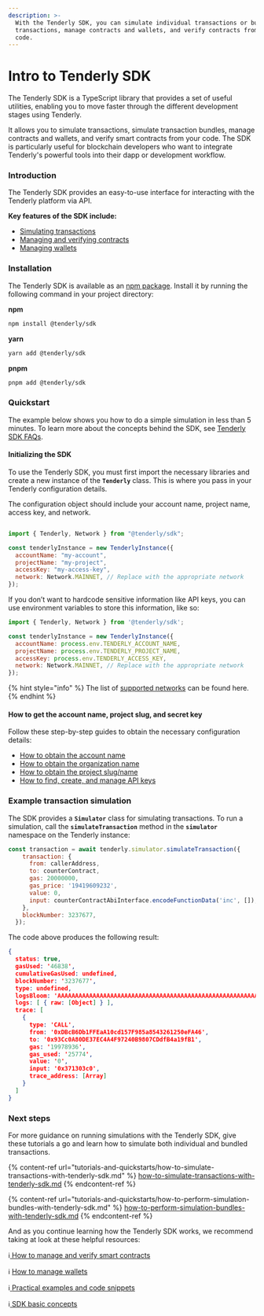 ```yaml
---
description: >-
  With the Tenderly SDK, you can simulate individual transactions or bundles of
  transactions, manage contracts and wallets, and verify contracts from your
  code.
---
```


# Intro to Tenderly SDK

The Tenderly SDK is a TypeScript library that provides a set of useful utilities, enabling you to move faster through the different development stages using Tenderly.&#x20;

It allows you to simulate transactions, simulate transaction bundles, manage contracts and wallets, and verify smart contracts from your code. The SDK is particularly useful for blockchain developers who want to integrate Tenderly's powerful tools into their dapp or development workflow.

### **Introduction**

The Tenderly SDK provides an easy-to-use interface for interacting with the Tenderly platform via API.

**Key features of the SDK include:**

* [Simulating transactions](simulating-transactions.md)
* [Managing and verifying contracts](managing-contracts.md)
* [Managing wallets](managing-wallets.md)

### **Installation**

The Tenderly SDK is available as an [npm package](https://www.npmjs.com/package/@tenderly/sdk). Install it by running the following command in your project directory:

**npm**

```bash
npm install @tenderly/sdk
```

**yarn**

```bash
yarn add @tenderly/sdk
```

**pnpm**

```bash
pnpm add @tenderly/sdk
```

### Quickstart

The example below shows you how to do a simple simulation in less than 5 minutes. To learn more about the concepts behind the SDK, see [Tenderly SDK FAQs](basic-concepts-and-faqs.md).

#### **Initializing the SDK**

To use the Tenderly SDK, you must first import the necessary libraries and create a new instance of the **`Tenderly`** class. This is where you pass in your Tenderly configuration details.

The configuration object should include your account name, project name, access key, and network.

```jsx

import { Tenderly, Network } from "@tenderly/sdk";

const tenderlyInstance = new TenderlyInstance({
  accountName: "my-account",
  projectName: "my-project",
  accessKey: "my-access-key",
  network: Network.MAINNET, // Replace with the appropriate network
});
```

If you don’t want to hardcode sensitive information like API keys, you can use environment variables to store this information, like so:

```jsx
import { Tenderly, Network } from '@tenderly/sdk';

const tenderlyInstance = new TenderlyInstance({
  accountName: process.env.TENDERLY_ACCOUNT_NAME,
  projectName: process.env.TENDERLY_PROJECT_NAME,
  accessKey: process.env.TENDERLY_ACCESS_KEY,
  network: Network.MAINNET, // Replace with the appropriate network
});
```

{% hint style="info" %}
The list of [supported networks](https://docs.tenderly.co/supported-networks-and-languages) can be found here.
{% endhint %}

#### How to get the account name, project slug, and secret key

Follow these step-by-step guides to obtain the necessary configuration details:

* [How to obtain the account name](https://docs.tenderly.co/other/platform-access/how-to-find-the-project-slug-username-and-organization-name#username)
* [How to obtain the organization name](https://docs.tenderly.co/other/platform-access/how-to-find-the-project-slug-username-and-organization-name#organization-name)
* [How to obtain the project slug/name](https://docs.tenderly.co/other/platform-access/how-to-find-the-project-slug-username-and-organization-name#project-name-or-slug)
* [How to find, create, and manage API keys](https://docs.tenderly.co/other/platform-access/how-to-generate-api-access-tokens)

### **Example transaction simulation**

The SDK provides a **`Simulator`** class for simulating transactions. To run a simulation, call the **`simulateTransaction`** method in the **`simulator`** namespace on the Tenderly instance:

```jsx
const transaction = await tenderly.simulator.simulateTransaction({
    transaction: {
      from: callerAddress,
      to: counterContract,
      gas: 20000000,
      gas_price: '19419609232',
      value: 0,
      input: counterContractAbiInterface.encodeFunctionData('inc', []),
    },
    blockNumber: 3237677,
  });
```

The code above produces the following result:

```json
{
  status: true,
  gasUsed: '46838',
  cumulativeGasUsed: undefined,
  blockNumber: '3237677',
  type: undefined,
  logsBloom: 'AAAAAAAAAAAAAAAAAAAAAAAAAAAAAAAAAAAAAAAAAAAAAAAAAAAAAAAAAAAAAAAAAAAAAAAAAAAAAAAAAAAAAAAAAAAAAAQAAAAAAAAAAAAAAAAAAAAAAAAAAAAAAAAAAAAAAAAAAAEAAAAAAAAAAAAAAAAAAAAAAAAAAAAAAAAAAAAAAAAAAAAAAAAAAAAAAAAAAAAAAAAAAAAAAAAAAAAAAAAAAAAAAAAAAAAIAAAAAAAAAAAAAAAAAAAAAAAACAAAAAAAAAAAAAAAAAAAAAAAAAAAAAAQAAAAAAAAAAAAAAAAAAAAAAAAAAAAAAAAAAAAEAAAAAAAAAAAAAAAAA==',
  logs: [ { raw: [Object] } ],
  trace: [
    {
      type: 'CALL',
      from: '0xDBcB6Db1FFEaA10cd157F985a8543261250eFA46',
      to: '0x93Cc0A80DE37EC4A4F97240B9807CDdfB4a19fB1',
      gas: '19978936',
      gas_used: '25774',
      value: '0',
      input: '0x371303c0',
      trace_address: [Array]
    }
  ]
}
```

### Next steps

For more guidance on running simulations with the Tenderly SDK, give these tutorials a go and learn how to simulate both individual and bundled transactions.

{% content-ref url="tutorials-and-quickstarts/how-to-simulate-transactions-with-tenderly-sdk.md" %}
[how-to-simulate-transactions-with-tenderly-sdk.md](tutorials-and-quickstarts/how-to-simulate-transactions-with-tenderly-sdk.md)
{% endcontent-ref %}

{% content-ref url="tutorials-and-quickstarts/how-to-perform-simulation-bundles-with-tenderly-sdk.md" %}
[how-to-perform-simulation-bundles-with-tenderly-sdk.md](tutorials-and-quickstarts/how-to-perform-simulation-bundles-with-tenderly-sdk.md)
{% endcontent-ref %}

And as you continue learning how the Tenderly SDK works, we recommend taking at look at these helpful resources:

ℹ️[ How to manage and verify smart contracts ](managing-contracts.md)

ℹ️ [How to manage wallets](managing-wallets.md)

ℹ️[ ](basic-concepts-and-faqs.md)[Practical examples and code snippets](practical-examples.md)

ℹ️[ SDK basic concepts](basic-concepts-and-faqs.md)
